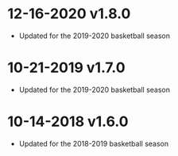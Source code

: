 # 12-16-2020 v1.8.0
* Updated for the 2019-2020 basketball season

# 10-21-2019 v1.7.0
* Updated for the 2019-2020 basketball season

# 10-14-2018 v1.6.0
* Updated for the 2018-2019 basketball season
